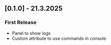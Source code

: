 ## [0.1.0] - 21.3.2025
### First Release
- Panel to show logs
- Custom attribute to use commands in console